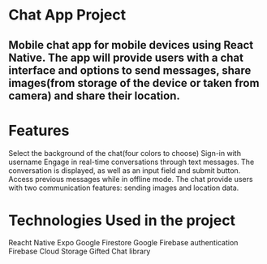 # Chat App Project

## Mobile chat app for mobile devices using React Native. The app will provide users with a chat interface and options to send messages, share images(from storage of the device or taken from camera) and share their location.

# Features

Select the background of the chat(four colors to choose)
Sign-in with username
Engage in real-time conversations through text messages.
The conversation is displayed, as well as an input field and submit button.
Access previous messages while in offline mode.
The chat provide users with two communication features: sending images and location data.

# Technologies Used in the project

Reacht Native
Expo
Google Firestore
Google Firebase authentication
Firebase Cloud Storage
Gifted Chat library
